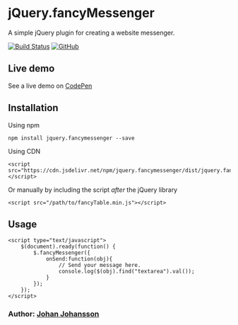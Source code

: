 # jQuery.fancyMessenger

A simple jQuery plugin for creating a website messenger.

[![Build Status](https://travis-ci.com/myspace-nu/jquery.fancyMessenger.svg?branch=main)](https://travis-ci.com/myspace-nu/jquery.fancyMessenger)
[![GitHub](https://img.shields.io/github/license/mashape/apistatus.svg)](https://github.com/myspace-nu/jquery.fancyMessenger/blob/master/LICENSE)

## Live demo

See a live demo on [CodePen](https://codepen.io/myspace-nu/pen/mdOdYQe)

## Installation

Using npm

	npm install jquery.fancymessenger --save

Using CDN

	<script src="https://cdn.jsdelivr.net/npm/jquery.fancymessenger/dist/jquery.fancyMessenger.min.js"></script>

Or manually by including the script *after* the jQuery library

	<script src="/path/to/fancyTable.min.js"></script>

## Usage

	<script type="text/javascript">
        $(document).ready(function() {
            $.fancyMessenger({
                onSend:function(obj){
                    // Send your message here.
                    console.log($(obj).find("textarea").val());
                }
            });
        });
	</script>

### Author: [Johan Johansson](https://github.com/myspace-nu)
